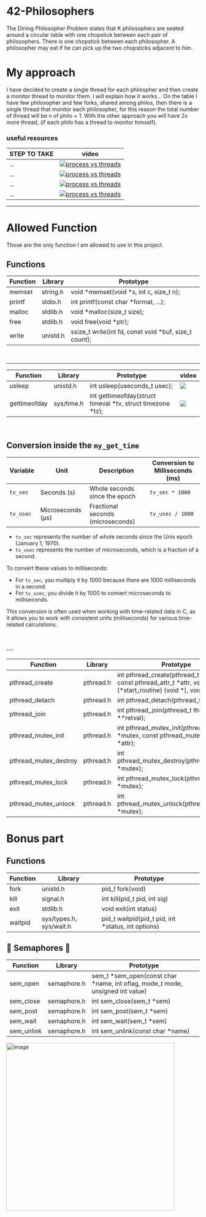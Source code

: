 # 42-Philosophers
The Dining Philosopher Problem states that K philosophers are seated around a circular table with one chopstick between each pair of philosophers. There is one chopstick between each philosopher. A philosopher may eat if he can pick up the two chopsticks adjacent to him.

# My approach
I have decided to create a single thread for each philospher and then create a monitor thread to monitor them. I will explain how it works...
On the table I have few philosopher and few forks, shared among philos, then there is a single thread that monitor each philosopher, for this reason the total number of thread will be n of philo + 1. 
With the other approach you will have 2x more thread, (if each philo has a thread to monitor himself).

  ### useful resources 
| STEP TO TAKE                                | video                                             |
| --------------------------------------------| ------------------------------------------------- |
|          ...                                |[![process vs threads](https://ytcards.demolab.com/?id=4rLW7zg21gI)](https://www.youtube.com/watch?v=4rLW7zg21gI)
|          ...                                |[![process vs threads](https://ytcards.demolab.com/?id=Dhf-DYO1K78)](https://youtu.be/Dhf-DYO1K78?feature=shared)|
|          ...                                |[![process vs threads](https://ytcards.demolab.com/?id=K1aoimUYTK8)](https://www.youtube.com/watch?v=K1aoimUYTK8)|
|          ...                                |[![process vs threads](https://ytcards.demolab.com/?id=raLCgPK-Igc)](https://www.youtube.com/watch?v=raLCgPK-Igc)|

---

# Allowed Function 
Those are the only function I am allowed to use in this project.

## Functions

| Function                   | Library                  | Prototype                                       |
|----------------------------|--------------------------|-------------------------------------------------|
| memset                     | string.h                 | void *memset(void *s, int c, size_t n);          |
| printf                     | stdio.h                  | int printf(const char *format, ...);            |
| malloc                     | stdlib.h                 | void *malloc(size_t size);                      |
| free                       | stdlib.h                 | void free(void *ptr);                           |
| write                      | unistd.h                 | ssize_t write(int fd, const void *buf, size_t count); |

<br>

---


| Function                   | Library                  | Prototype                                       |  video    |
|----------------------------|--------------------------|-------------------------------------------------|-----------|
| usleep                     | unistd.h                 | int usleep(useconds_t usec);                   |[![](https://ytcards.demolab.com/?id=SjOPUr7Bkmo&ab_channel=PortfolioCourses&lang=en&background_color=%230d1117&title_color=%23ffffff&stats_color=%23dedede&width=250 "")](https://youtu.be/SjOPUr7Bkmo?feature=shared)
| gettimeofday               | sys/time.h               | int gettimeofday(struct timeval *tv, struct timezone *tz); |[![](https://ytcards.demolab.com/?id=cunJcNgtxMk "")](https://youtu.be/cunJcNgtxMk?feature=shared) |
<br>

## Conversion inside the `my_get_time`

| Variable | Unit         | Description                        | Conversion to Milliseconds (ms) |
|----------|--------------|------------------------------------|---------------------------------|
| `tv_sec` | Seconds (s)  | Whole seconds since the epoch     | `tv_sec * 1000`                 |
| `tv_usec`| Microseconds (μs) | Fractional seconds (microseconds) | `tv_usec / 1000`                |

- `tv_sec` represents the number of whole seconds since the Unix epoch (January 1, 1970).
- `tv_usec` represents the number of microseconds, which is a fraction of a second.

To convert these values to milliseconds:

- For `tv_sec`, you multiply it by 1000 because there are 1000 milliseconds in a second.
- For `tv_usec`, you divide it by 1000 to convert microseconds to milliseconds.

This conversion is often used when working with time-related data in C, as it allows you to work with consistent units (milliseconds) for various time-related calculations.

<br> 
<br>
---
<br>

| Function                   | Library                  | Prototype                                       |
|----------------------------|--------------------------|-------------------------------------------------|
| pthread_create             | pthread.h                | int pthread_create(pthread_t *thread, const pthread_attr_t *attr, void *(*start_routine) (void *), void *arg); |
| pthread_detach             | pthread.h                | int pthread_detach(pthread_t thread);          |
| pthread_join               | pthread.h                | int pthread_join(pthread_t thread, void **retval); |
| pthread_mutex_init         | pthread.h                | int pthread_mutex_init(pthread_mutex_t *mutex, const pthread_mutexattr_t *attr); |
| pthread_mutex_destroy      | pthread.h                | int pthread_mutex_destroy(pthread_mutex_t *mutex); |
| pthread_mutex_lock         | pthread.h                | int pthread_mutex_lock(pthread_mutex_t *mutex); |
| pthread_mutex_unlock       | pthread.h                | int pthread_mutex_unlock(pthread_mutex_t *mutex); |


# Bonus part

## Functions

| Function         | Library          | Prototype                                      |
|------------------|------------------|------------------------------------------------|
| fork             | unistd.h         | pid_t fork(void)                               |
| kill             | signal.h         | int kill(pid_t pid, int sig)                   |
| exit             | stdlib.h         | void exit(int status)                         |
| waitpid          | sys/types.h, sys/wait.h | pid_t waitpid(pid_t pid, int *status, int options) |

## 🚦 Semaphores 🚦

| Function         | Library          | Prototype                                      |
|------------------|------------------|------------------------------------------------|
| sem_open         | semaphore.h      | sem_t *sem_open(const char *name, int oflag, mode_t mode, unsigned int value) |
| sem_close        | semaphore.h      | int sem_close(sem_t *sem)                    |
| sem_post         | semaphore.h      | int sem_post(sem_t *sem)                     |
| sem_wait         | semaphore.h      | int sem_wait(sem_t *sem)                     |
| sem_unlink       | semaphore.h      | int sem_unlink(const char *name)             |


<img width="438" alt="image" src="https://github.com/alessiotucci/42-Philosophers/assets/116757689/5558e409-e85e-4fcc-9508-6b319d91099d">



